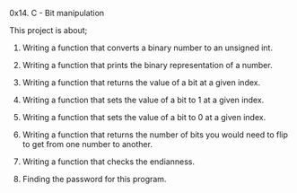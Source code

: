 0x14. C - Bit manipulation

This project is about;

1. Writing a function that converts a binary number to an unsigned int.

2. Writing a function that prints the binary representation of a number.

3. Writing a function that returns the value of a bit at a given index.

4. Writing a function that sets the value of a bit to 1 at a given index.

5. Writing a function that sets the value of a bit to 0 at a given index.

6. Writing a function that returns the number of bits you would need 
to flip to get from one number to another. 

7. Writing a function that checks the endianness.

8. Finding the password for this program.

